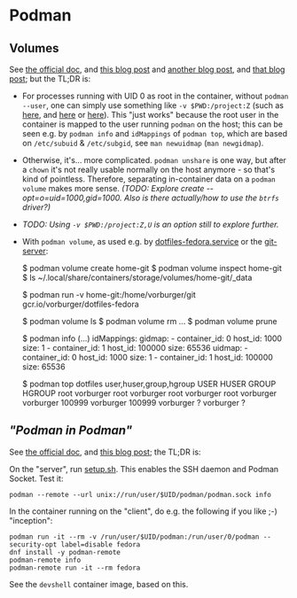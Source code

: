 # Podman

## Volumes

See [the official doc](https://docs.podman.io/en/latest/volume.html),
and [this blog post](https://www.redhat.com/sysadmin/rootless-podman-makes-sense)
and [another blog post](https://www.redhat.com/sysadmin/debug-rootless-podman-mounted-volumes),
and [that blog post](https://opensource.com/article/18/12/podman-and-user-namespaces);
but the TL;DR is:

* For processes running with UID 0 as root in the container, without `podman --user`, one can simply use
  something like `-v $PWD:/project:Z` (such as [here](https://github.com/OASIS-learn-study/minecraft-storeys-maker/blob/30ee8109ac2c990e3990da3f022cc042dcb9cb06/make#L5),
  and [here](https://github.com/OASIS-learn-study/minecraft-storeys-maker/blob/637173ccbc76b3894ea913f6b38c36b2c5568cb2/test#L11)
  or [here](https://github.com/vorburger/Notes/blob/8d3a67eea7a3b56fc4cee59c2f88a0e43b0d07a7/Reference/rclone.md#container-eg-on-fedora-silverblue)).
  This "just works" because the root user in the container is mapped to the user running `podman` on the host;
  this can be seen e.g. by `podman info` and `idMappings` of `podman top`, which are
  based on `/etc/subuid` & `/etc/subgid`, see `man newuidmap` (`man newgidmap`).

* Otherwise, it's... more complicated. `podman unshare` is one way, but after a `chown` it's not really usable
  normally on the host anymore - so that's kind of pointless. Therefore, separating in-container data on
  a `podman volume` makes more sense. _(TODO: Explore create --opt=o=uid=1000,gid=1000._
  _Also is there actually/how to use the `btrfs` driver?)_

* _TODO: Using `-v $PWD:/project:Z,U` is an option still to explore further._

* With `podman volume`, as used e.g. by [dotfiles-fedora.service](../systemd/dotfiles-fedora.service) or the [git-server](../container/git-server/README.md):

    $ podman volume create home-git
    $ podman volume inspect home-git
    $ ls ~/.local/share/containers/storage/volumes/home-git/_data

    $ podman run -v home-git:/home/vorburger/git gcr.io/vorburger/dotfiles-fedora

    $ podman volume ls
    $ podman volume rm ...
    $ podman volume prune

    $ podman info
    (...)
    idMappings:
      gidmap:
      - container_id: 0
        host_id: 1000
        size: 1
      - container_id: 1
        host_id: 100000
        size: 65536
      uidmap:
      - container_id: 0
        host_id: 1000
        size: 1
      - container_id: 1
        host_id: 100000
        size: 65536

    $ podman top dotfiles user,huser,group,hgroup
    USER        HUSER       GROUP       HGROUP
    root        vorburger   root        vorburger
    root        vorburger   root        vorburger
    vorburger   100999      vorburger   100999
    vorburger   ?           vorburger   ?

## _"Podman in Podman"_

See [the official doc](https://github.com/containers/podman/blob/main/docs/tutorials/remote_client.md),
and [this blog post](https://www.redhat.com/sysadmin/podman-inside-container); the TL;DR is:

On the "server", run [setup.sh](../setup.sh). This enables the SSH daemon and Podman Socket. Test it:

    podman --remote --url unix://run/user/$UID/podman/podman.sock info

In the container running on the "client", do e.g. the following if you like ;-) "inception":

    podman run -it --rm -v /run/user/$UID/podman:/run/user/0/podman --security-opt label=disable fedora
    dnf install -y podman-remote
    podman-remote info
    podman-remote run -it --rm fedora

See the `devshell` container image, based on this.
